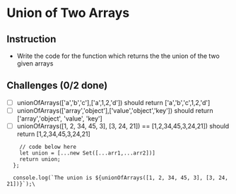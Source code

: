 # Union of Two Arrays

## Instruction
- Write the code for the function which returns the the union of the two given arrays

## Challenges (0/2 done)
- [ ] unionOfArrays(['a','b','c'],['a',1,2,'d']) should return ['a','b','c',1,2,'d']
- [ ] unionOfArrays(['array','object'],['value','object','key']) should return ['array','object', 'value', 'key']
- [ ] unionOfArrays([1, 2, 34, 45, 3], [3, 24, 21]) == [1,2,34,45,3,24,21]) should return [1,2,34,45,3,24,21]

```const unionOfArrays = (arr1, arr2) => {
	// code below here
	let union = [...new Set([...arr1,...arr2])]
	return union;
  };
  
  console.log(`The union is ${unionOfArrays([1, 2, 34, 45, 3], [3, 24, 21])}`);\
```
